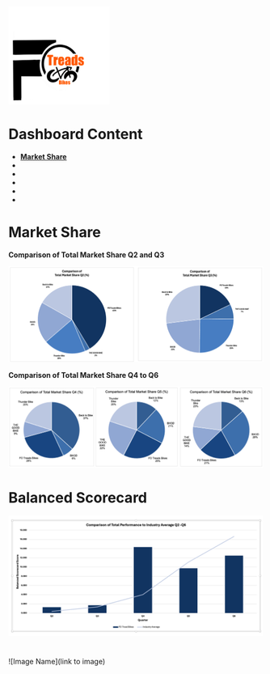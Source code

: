 <img src="https://github.com/LashawnFofung/FO-Tread-Bikes/raw/main/FO%20Tread%20Bikes%20Logo%20PNG.png" width="200" alt="FO Tread Bikes Logo">

<h1>Dashboard Content</h1>

  - [<b>Market Share</b>](https://github.com/LashawnFofung/FO-Tread-Bikes/blob/main/Dashboard/Dashboard.md#market-share)
  - <b></b>
  - <b></b>
  - <b></b>
  - <b></b>
  - <b></b>

<h1></h1>


<h1>Market Share</h1>

<b>Comparison of Total Market Share Q2 and Q3</b>

![Q2 and Q3 Total Market Share](https://github.com/LashawnFofung/FO-Tread-Bikes/blob/main/Dashboard/Image/Q2%20and%20Q3%20Total%20Market%20Share%20PNG.png)

<b>Comparison of Total Market Share Q4 to Q6</b>

![Q4 to Q6 Total Market Share](https://github.com/LashawnFofung/FO-Tread-Bikes/blob/main/Dashboard/Image/Q4%20to%20Q6%20Market%20Share%20PNG.png)

<h1></h1>



<h1>Balanced Scorecard</h1>

![Combo Chart Combined Balanced Scorecard Total Performance Q2 to Q6 and Average](https://github.com/LashawnFofung/FO-Tread-Bikes/blob/main/Dashboard/Image/Combo%20Chart%20of%20Combined%20Balanced%20Scorecard%20Q2%20to%20Q6%20and%20Averages%20PNG%20.png)

<h1></h1>



<h1></h1>

![Image Name](link to image)

<h1></h1>
